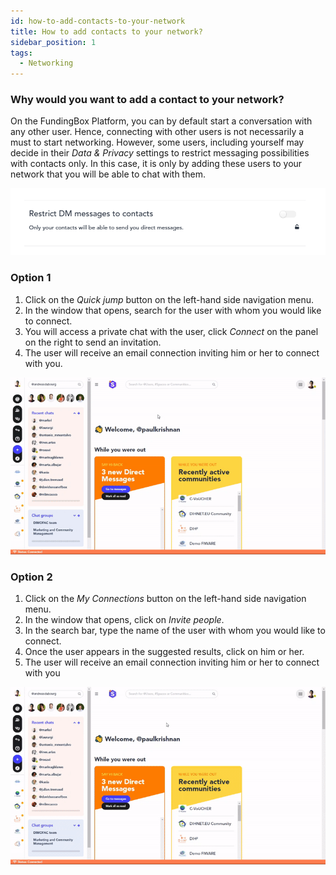 ```yaml
---
id: how-to-add-contacts-to-your-network
title: How to add contacts to your network?
sidebar_position: 1
tags:
  - Networking
---
```


### **Why would you want to add a contact to your network?**



On the FundingBox Platform, you can by default start a conversation with any other user. Hence, connecting with other users is not necessarily a must to start networking.
However, some users, including yourself may decide in their *Data & Privacy* settings to restrict messaging possibilities with contacts only. In this case, it is only by adding these users to your network that you will be able to chat with them.


![alt_text](./../assets/3-how-to-add-contacts-to-your-network_1.PNG)



### Option 1

1. Click on the *Quick jump* button on the left-hand side navigation menu.
2. In the window that opens, search for the user with whom you would like to connect.
3. You will access a private chat with the user, click *Connect* on the panel on the right to send an invitation.
4. The user will receive an email connection inviting him or her to connect with you.


![alt_text](./../assets/3-how-to-add-contacts-to-your-network_2.gif)



### Option 2

1. Click on the *My Connections* button on the left-hand side navigation menu.
2. In the window that opens, click on *Invite people*.
3. In the search bar, type the name of the user with whom you would like to connect.
4. Once the user appears in the suggested results, click on him or her.
5. The user will receive an email connection inviting him or her to connect with you


![alt_text](./../assets/3-how-to-add-contacts-to-your-network_3.gif)
